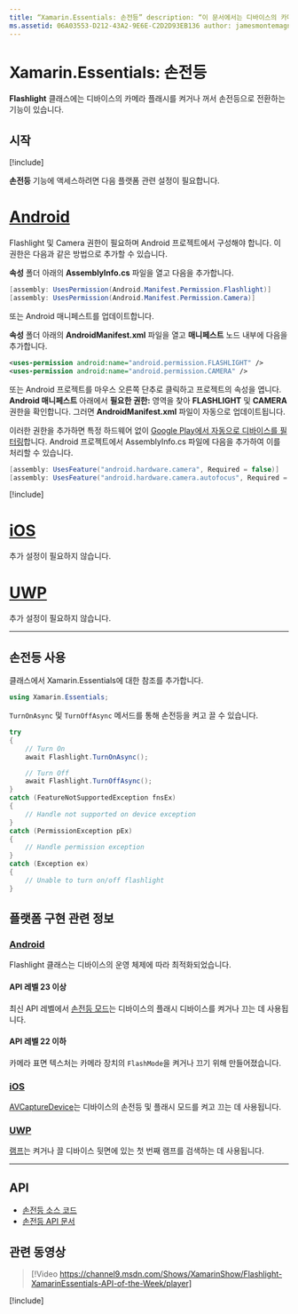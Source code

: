 ```yaml
---
title: “Xamarin.Essentials: 손전등” description: “이 문서에서는 디바이스의 카메라 플래시를 켜거나 꺼서 손전등으로 전환하는 기능이 있는 Xamarin.Essentials의 Flashlight 클래스를 설명합니다.”
ms.assetid: 06A03553-D212-43A2-9E6E-C2D2D93EB136 author: jamesmontemagno ms.custom: video ms.author: jamont ms.date: 11/04/2018 no-loc: [Xamarin.Forms, Xamarin.Essentials]
---
```


# <a name="xamarinessentials-flashlight"></a>Xamarin.Essentials: 손전등

**Flashlight** 클래스에는 디바이스의 카메라 플래시를 켜거나 꺼서 손전등으로 전환하는 기능이 있습니다.

## <a name="get-started"></a>시작

[!include[](~/essentials/includes/get-started.md)]

**손전등** 기능에 액세스하려면 다음 플랫폼 관련 설정이 필요합니다.

# <a name="android"></a>[Android](#tab/android)

Flashlight 및 Camera 권한이 필요하며 Android 프로젝트에서 구성해야 합니다. 이 권한은 다음과 같은 방법으로 추가할 수 있습니다.

**속성** 폴더 아래의 **AssemblyInfo.cs** 파일을 열고 다음을 추가합니다.

```csharp
[assembly: UsesPermission(Android.Manifest.Permission.Flashlight)]
[assembly: UsesPermission(Android.Manifest.Permission.Camera)]
```

또는 Android 매니페스트를 업데이트합니다.

**속성** 폴더 아래의 **AndroidManifest.xml** 파일을 열고 **매니페스트** 노드 내부에 다음을 추가합니다.

```xml
<uses-permission android:name="android.permission.FLASHLIGHT" />
<uses-permission android:name="android.permission.CAMERA" />
```

또는 Android 프로젝트를 마우스 오른쪽 단추로 클릭하고 프로젝트의 속성을 엽니다. **Android 매니페스트** 아래에서 **필요한 권한:** 영역을 찾아 **FLASHLIGHT** 및 **CAMERA** 권한을 확인합니다. 그러면 **AndroidManifest.xml** 파일이 자동으로 업데이트됩니다.

이러한 권한을 추가하면 특정 하드웨어 없이 [Google Play에서 자동으로 디바이스를 필터링](https://developer.android.com/guide/topics/manifest/uses-feature-element.html#permissions-features)합니다. Android 프로젝트에서 AssemblyInfo.cs 파일에 다음을 추가하여 이를 처리할 수 있습니다.

```csharp
[assembly: UsesFeature("android.hardware.camera", Required = false)]
[assembly: UsesFeature("android.hardware.camera.autofocus", Required = false)]
```

[!include[](~/essentials/includes/android-permissions.md)]

# <a name="ios"></a>[iOS](#tab/ios)

추가 설정이 필요하지 않습니다.

# <a name="uwp"></a>[UWP](#tab/uwp)

추가 설정이 필요하지 않습니다.

-----

## <a name="using-flashlight"></a>손전등 사용

클래스에서 Xamarin.Essentials에 대한 참조를 추가합니다.

```csharp
using Xamarin.Essentials;
```

`TurnOnAsync` 및 `TurnOffAsync` 메서드를 통해 손전등을 켜고 끌 수 있습니다.

```csharp
try
{
    // Turn On
    await Flashlight.TurnOnAsync();

    // Turn Off
    await Flashlight.TurnOffAsync();
}
catch (FeatureNotSupportedException fnsEx)
{
    // Handle not supported on device exception
}
catch (PermissionException pEx)
{
    // Handle permission exception
}
catch (Exception ex)
{
    // Unable to turn on/off flashlight
}
```

## <a name="platform-implementation-specifics"></a>플랫폼 구현 관련 정보

### <a name="android"></a>[Android](#tab/android)

Flashlight 클래스는 디바이스의 운영 체제에 따라 최적화되었습니다.

#### <a name="api-level-23-and-higher"></a>API 레벨 23 이상

최신 API 레벨에서 [손전등 모드](https://developer.android.com/reference/android/hardware/camera2/CameraManager.html#setTorchMode)는 디바이스의 플래시 디바이스를 켜거나 끄는 데 사용됩니다.

#### <a name="api-level-22-and-lower"></a>API 레벨 22 이하

카메라 표면 텍스처는 카메라 장치의 `FlashMode`을 켜거나 끄기 위해 만들어졌습니다.

### <a name="ios"></a>[iOS](#tab/ios)

[AVCaptureDevice](xref:AVFoundation.AVCaptureDevice)는 디바이스의 손전등 및 플래시 모드를 켜고 끄는 데 사용됩니다.

### <a name="uwp"></a>[UWP](#tab/uwp)

[램프](https://docs.microsoft.com/uwp/api/windows.devices.lights.lamp)는 켜거나 끌 디바이스 뒷면에 있는 첫 번째 램프를 검색하는 데 사용됩니다.

-----

## <a name="api"></a>API

- [손전등 소스 코드](https://github.com/xamarin/Essentials/tree/master/Xamarin.Essentials/Flashlight)
- [손전등 API 문서](xref:Xamarin.Essentials.Flashlight)

## <a name="related-video"></a>관련 동영상

> [!Video https://channel9.msdn.com/Shows/XamarinShow/Flashlight-XamarinEssentials-API-of-the-Week/player]

[!include[](~/essentials/includes/xamarin-show-essentials.md)]
